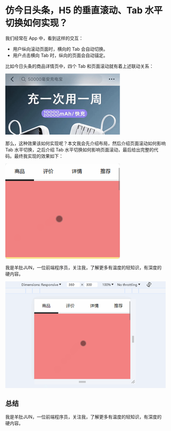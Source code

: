 # 仿今日头条，H5 的垂直滚动、Tab 水平切换如何实现？

我们经常在 App 中，看到这样的交互：

- 用户纵向滚动页面时，横向的 Tab 会自动切换。
- 用户点击横向 Tab 时，纵向的页面会自动锚定。

比如今日头条的商品详情页中，四个 Tab 和页面滚动就有着上述联动关系：

![](./img/toutiao.gif)

那么，这种效果该如何实现呢？本文我会先介绍布局，然后介绍页面滚动如何影响 Tab 水平切换，之后介绍 Tab 水平切换如何影响页面滚动，最后给出完整的代码。最终我实现的效果如下：

![](./img/vertical-scroll.gif)

我是羊肚JUN，一位前端程序员，关注我，了解更多有温度的轻知识，有深度的硬内容。

![](./img/cover.gif)

## 总结

我是羊肚JUN，一位前端程序员，关注我，了解更多有温度的轻知识，有深度的硬内容。
